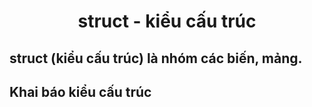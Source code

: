 # <p align="center">**struct - kiểu cấu trúc**</p>

## struct (kiểu cấu trúc) là nhóm các biến, mảng.

## **Khai báo kiểu cấu trúc**